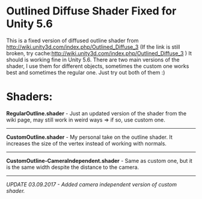 # Outlined Diffuse Shader Fixed for Unity 5.6
This is a fixed version of diffused outline shader from http://wiki.unity3d.com/index.php/Outlined_Diffuse_3
(If the link is still broken, try cache:http://wiki.unity3d.com/index.php/Outlined_Diffuse_3 )
It should is working fine in Unity 5.6.
There are two main versions of the shader, I use them for different objects, sometimes the custom one works best and sometimes the regular one. Just try out both of them :)


# Shaders:                         
**RegularOutline.shader** - Just an updated version of the shader from the wiki page, may still work in weird ways => if so, use custom one.

---

**CustomOutline.shader** - My personal take on the outline shader. It increases the size of the vertex instead of working with normals. 

---

**CustomOutline-CameraIndependent.shader** - Same as custom one, but it is the same width despite the distance to the camera.      

---


*UPDATE 03.09.2017 - Added camera independent version of custom shader.*
